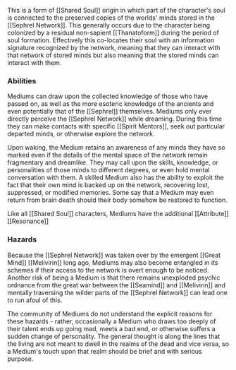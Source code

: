 This is a form of [[Shared Soul]] origin in which part of the character's soul is connected to the preserved copies of the worlds' minds stored in the [[Sephrel Network]]. This generally occurs due to the character being colonized by a residual non-sapient [[Thanatoform]] during the period of soul formation. Effectively this co-locates their soul with an information signature recognized by the network, meaning that they can interact with that network of stored minds but also meaning that the stored minds can interact with them.

### Abilities

Mediums can draw upon the collected knowledge of those who have passed on, as well as the more esoteric knowledge of the ancients and even potentially that of the [[Sephrel]] themselves. Mediums only ever directly perceive the [[Sephrel Network]] while dreaming. During this time they can make contacts with specific [[Spirit Mentors]], seek out particular departed minds, or otherwise explore the network. 

Upon waking, the Medium retains an awareness of any minds they have so marked even if the details of the mental space of the network remain fragmentary and dreamlike. They may call upon the skills, knowledge, or personalities of those minds to different degrees, or even hold mental conversation with them. A skilled Medium also has the ability to exploit the fact that their own mind is backed up on the network, recovering lost, suppressed, or modified memories. Some say that a Medium may even return from brain death should their body somehow be restored to function.

Like all [[Shared Soul]] characters, Mediums have the additional [[Attribute]] [[Resonance]] 
### Hazards
Because the [[Sephrel Network]] was taken over by the emergent [[Great Mind]] [[Melivirin]] long ago, Mediums may also become entangled in its schemes if their access to the network is overt enough to be noticed. Another risk of being a Medium is that there remains unexploded psychic ordnance from the great war between the [[Seamind]] and [[Melivirin]] and mentally traversing the wilder parts of the [[Sephrel Network]] can lead one to run afoul of this.

The community of Mediums do not understand the explicit reasons for these hazards - rather, occasionally a Medium who draws too deeply of their talent ends up going mad, meets a bad end, or otherwise suffers a sudden change of personality. The general thought is along the lines that the living are not meant to dwell in the realms of the dead and vice versa, so a Medium's touch upon that realm should be brief and with serious purpose.

